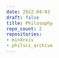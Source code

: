 ```yaml
---
date: 2022-04-03
draft: false
title: Philosophy
repo_count: 2
repositories:
- mindrxiv
- philsci_archive
---
```



